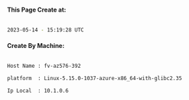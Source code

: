 
   
#### This Page Create at:

```bash

2023-05-14 - 15:19:28 UTC

```

#### Create By Machine:

```bash

Host Name : fv-az576-392

platform  : Linux-5.15.0-1037-azure-x86_64-with-glibc2.35

Ip Local  : 10.1.0.6

```

